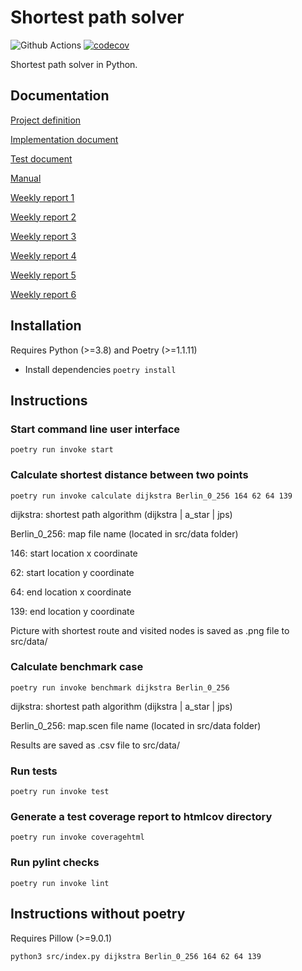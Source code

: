 # Shortest path solver
![Github Actions](https://github.com/Kaltsoon/ohtu-2021-viikko1/workflows/CI/badge.svg)
[![codecov](https://codecov.io/gh/antonlep/shortest-path/branch/master/graph/badge.svg?token=95Q7ZhVw8A)](https://codecov.io/gh/antonlep/shortest-path)

Shortest path solver in Python.

## Documentation
[Project definition](https://github.com/antonlep/shortest-path/blob/master/documentation/project_definition.md)

[Implementation document](https://github.com/antonlep/shortest-path/blob/master/documentation/implementation.md)

[Test document](https://github.com/antonlep/shortest-path/blob/master/documentation/test_document.md)

[Manual](https://github.com/antonlep/shortest-path/blob/master/documentation/manual.md)

[Weekly report 1](https://github.com/antonlep/shortest-path/blob/master/documentation/weekly_report1.md)

[Weekly report 2](https://github.com/antonlep/shortest-path/blob/master/documentation/weekly_report2.md)

[Weekly report 3](https://github.com/antonlep/shortest-path/blob/master/documentation/weekly_report3.md)

[Weekly report 4](https://github.com/antonlep/shortest-path/blob/master/documentation/weekly_report4.md)

[Weekly report 5](https://github.com/antonlep/shortest-path/blob/master/documentation/weekly_report5.md)

[Weekly report 6](https://github.com/antonlep/shortest-path/blob/master/documentation/weekly_report6.md)


## Installation

Requires Python (>=3.8) and Poetry (>=1.1.11)

- Install dependencies `poetry install`

## Instructions

### Start command line user interface

`poetry run invoke start`

### Calculate shortest distance between two points

`poetry run invoke calculate dijkstra Berlin_0_256 164 62 64 139`

dijkstra: shortest path algorithm (dijkstra | a_star | jps)

Berlin_0_256: map file name (located in src/data folder)

146: start location x coordinate

62: start location y coordinate

64: end location x coordinate

139: end location y coordinate

Picture with shortest route and visited nodes is saved as .png file to src/data/

### Calculate benchmark case

`poetry run invoke benchmark dijkstra Berlin_0_256`

dijkstra: shortest path algorithm (dijkstra | a_star | jps)

Berlin_0_256: map.scen file name (located in src/data folder)

Results are saved as .csv file to src/data/

### Run tests

`poetry run invoke test`

### Generate a test coverage report to htmlcov directory

`poetry run invoke coveragehtml`

### Run pylint checks

`poetry run invoke lint`

## Instructions without poetry

Requires Pillow (>=9.0.1)

`python3 src/index.py dijkstra Berlin_0_256 164 62 64 139`
